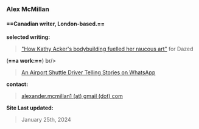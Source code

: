### Alex McMillan
#### ==Canadian writer, London-based.== <br/>

**selected writing:** <br/>
> ["How Kathy Acker's bodybuilding fuelled her raucous art"](https://www.dazeddigital.com/beauty/article/60601/1/kathy-acker-bodybuilding-fuelled-her-raucous-art-eileen-myles-poet-writer 'Dazed Article') for Dazed <br/>

(**==a work:==**) br/>
> [An Airport Shuttle Driver Telling Stories on WhatsApp]() <br/>

**contact:** <br/>
> [alexander.mcmillan1 (at) gmail (dot) com](alexander.mcmillan1@gmail.com) <br/>

**Site Last updated:** <br/>
> January 25th, 2024
